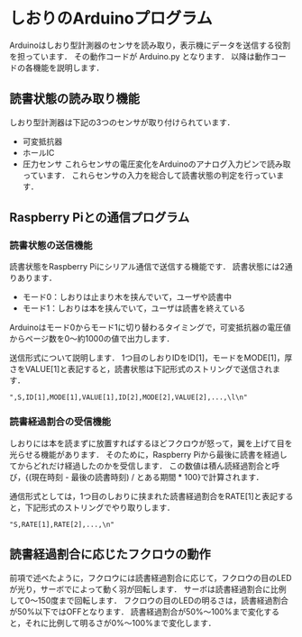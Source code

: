 # しおりのArduinoプログラム
Arduinoはしおり型計測器のセンサを読み取り，表示機にデータを送信する役割を担っています．
その動作コードが Arduino.py となります．
以降は動作コードの各機能を説明します．
## 読書状態の読み取り機能
しおり型計測器は下記の3つのセンサが取り付けられています．
 - 可変抵抗器
 - ホールIC
 - 圧力センサ
これらセンサの電圧変化をArduinoのアナログ入力ピンで読み取っています．
これらセンサの入力を総合して読書状態の判定を行っています．

## Raspberry Piとの通信プログラム
### 読書状態の送信機能
読書状態をRaspberry Piにシリアル通信で送信する機能です．
読書状態には2通りあります．
 - モード0：しおりは止まり木を挟んでいて，ユーザや読書中
 - モード1：しおりは本を挟んでいて，ユーザは読書を終えている

Arduinoはモード0からモード1に切り替わるタイミングで，可変抵抗器の電圧値からページ数を0〜約1000の値で出力します．

送信形式について説明します．
1つ目のしおりIDをID[1]，モードをMODE[1]，厚さをVALUE[1]と表記すると，読書状態は下記形式のストリングで送信されます．
```
",S,ID[1],MODE[1],VALUE[1],ID[2],MODE[2],VALUE[2],...,\l\n"
```

### 読書経過割合の受信機能
しおりには本を読まずに放置すればするほどフクロウが怒って，翼を上げて目を光らせる機能があります．
そのために，Raspberry Piから最後に読書を経過してからどれだけ経過したのかを受信します．
この数値は積ん読経過割合と呼び，{(現在時刻 - 最後の読書時刻) / とある期間 * 100}で計算されます．

通信形式としては，1つ目のしおりに挟まれた読書経過割合をRATE[1]と表記すると，下記形式のストリングでやり取りします．
```
"S,RATE[1],RATE[2],...,\n"
```

## 読書経過割合に応じたフクロウの動作
前項で述べたように，フクロウには読書経過割合に応じて，フクロウの目のLEDが光り，サーボでによって動く羽が回転します．
サーボは読書経過割合に比例して0〜150度まで回転します．
フクロウの目のLEDの明るさは，読書経過割合が50%以下ではOFFとなります．
読書経過割合が50%〜100%まで変化すると，それに比例して明るさが0%〜100%まで変化します．